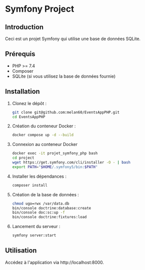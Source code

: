# Symfony Project

## Introduction

Ceci est un projet Symfony qui utilise une base de données SQLite.

## Prérequis

- PHP >= 7.4
- Composer
- SQLite (si vous utilisez la base de données fournie)

## Installation

1. Clonez le dépôt :
   ```bash
   git clone git@github.com:melan60/EventsAppPHP.git
   cd EventsAppPHP
   ```
   
2. Création du conteneur Docker :
   ```bash
   docker compose up -d --build
   ```
   
3. Connexion au conteneur Docker
   ```bash
   docker exec -it projet_symfony_php bash
   cd project
   wget https://get.symfony.com/cli/installer -O - | bash
   export PATH="$HOME/.symfony5/bin:$PATH"
   ```
   
4. Installer les dépendances :
   ```bash
   composer install
   ```

5. Création de la base de données :
   ```bash
   chmod ugo=rwx /var/data.db
   bin/console doctrine:database:create
   bin/console doc:sc:up -f
   bin/console doctrine:fixtures:load
   ```

6. Lancement du serveur :
   ```bash
   symfony server:start 
   ```

## Utilisation

Accédez à l'application via http://localhost:8000.
